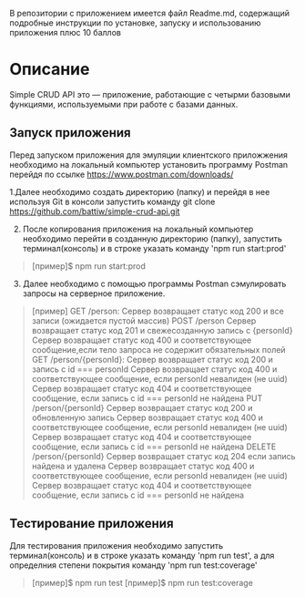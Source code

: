 В репозитории с приложением имеется файл Readme.md, содержащий подробные инструкции по установке, запуску и использованию приложения плюс 10 баллов


# Описание

Simple CRUD API это  — приложение, работающие с четырми базовыми функциями, используемыми при работе с базами данных.

## Запуск приложения

Перед запуском приложения для эмуляции клиентского приложжения необходимо на локальный компьютер установить программу Postman перейдя по ссылке https://www.postman.com/downloads/


1.Далее необходимо создать директорию (папку) и перейдя в нее используя Git в консоли запустить команду git clone https://github.com/battiw/simple-crud-api.git

2. После копирования приложения на локальный компьютер необходимо перейти в созданную директорию (папку), запустить терминал(консоль) и в строке указать команду 'npm run start:prod'
> [пример]$ npm run start:prod

3. Далее необходимо с помощью программы Postman сэмулировать запросы на серверное приложение.
> [пример] 
GET /person:
Сервер возвращает статус код 200 и все записи (ожидается пустой массив)
POST /person
Сервер возвращает статус код 201 и свежесозданную запись с {personId}
Сервер возвращает статус код 400 и соответствующее сообщение,если тело запроса не содержит обязательных полей
GET /person/{personId}:
Сервер возвращает статус код 200 и запись с id === personId
Сервер возвращает статус код 400 и соответствующее сообщение, если personId невалиден (не uuid)
Сервер возвращает статус код 404 и соответствующее сообщение, если запись с id === personId не найдена
PUT /person/{personId}
Сервер возвращает статус код 200 и обновленную запись 
Сервер возвращает статус код 400 и соответствующее сообщение, если personId невалиден (не uuid)
Сервер возвращает статус код 404 и соответствующее сообщение, если запись с id === personId не найдена
DELETE /person/{personId}
Сервер возвращает статус код 204 если запись найдена и удалена
Сервер возвращает статус код 400 и соответствующее сообщение, если personId невалиден (не uuid)
Сервер возвращает статус код 404 и соответствующее сообщение, если запись с id === personId не найдена

## Тестирование приложения

 Для тестирования приложения необходимо запустить терминал(консоль) и в строке указать команду  'npm run test', а для определния степени покрытия команду 'npm run test:coverage'
> [пример]$ npm run test
> [пример]$ npm run test:coverage
 